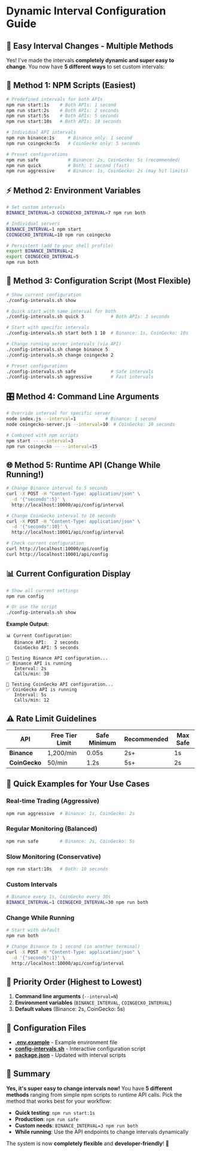 # Dynamic Interval Configuration Guide

## 🎯 **Easy Interval Changes - Multiple Methods**

Yes! I've made the intervals **completely dynamic and super easy to change**. You now have **5 different ways** to set custom intervals:

## 🚀 **Method 1: NPM Scripts (Easiest)**

```bash
# Predefined intervals for both APIs
npm run start:1s    # Both APIs: 1 second
npm run start:2s    # Both APIs: 2 seconds
npm run start:5s    # Both APIs: 5 seconds
npm run start:10s   # Both APIs: 10 seconds

# Individual API intervals
npm run binance:1s     # Binance only: 1 second
npm run coingecko:5s   # CoinGecko only: 5 seconds

# Preset configurations
npm run safe           # Binance: 2s, CoinGecko: 5s (recommended)
npm run quick          # Both: 1 second (fast)
npm run aggressive     # Binance: 1s, CoinGecko: 2s (may hit limits)
```

## ⚡ **Method 2: Environment Variables**

```bash
# Set custom intervals
BINANCE_INTERVAL=3 COINGECKO_INTERVAL=7 npm run both

# Individual servers
BINANCE_INTERVAL=1 npm start
COINGECKO_INTERVAL=10 npm run coingecko

# Persistent (add to your shell profile)
export BINANCE_INTERVAL=2
export COINGECKO_INTERVAL=5
npm run both
```

## 🔧 **Method 3: Configuration Script (Most Flexible)**

```bash
# Show current configuration
./config-intervals.sh show

# Quick start with same interval for both
./config-intervals.sh quick 3          # Both APIs: 3 seconds

# Start with specific intervals
./config-intervals.sh start both 1 10  # Binance: 1s, CoinGecko: 10s

# Change running server intervals (via API)
./config-intervals.sh change binance 5
./config-intervals.sh change coingecko 2

# Preset configurations
./config-intervals.sh safe             # Safe intervals
./config-intervals.sh aggressive       # Fast intervals
```

## 🎛️ **Method 4: Command Line Arguments**

```bash
# Override interval for specific server
node index.js --interval=1           # Binance: 1 second
node coingecko-server.js --interval=10  # CoinGecko: 10 seconds

# Combined with npm scripts
npm start -- --interval=3
npm run coingecko -- --interval=15
```

## 🌐 **Method 5: Runtime API (Change While Running!)**

```bash
# Change Binance interval to 5 seconds
curl -X POST -H "Content-Type: application/json" \
  -d '{"seconds":5}' \
  http://localhost:10000/api/config/interval

# Change CoinGecko interval to 10 seconds
curl -X POST -H "Content-Type: application/json" \
  -d '{"seconds":10}' \
  http://localhost:10001/api/config/interval

# Check current configuration
curl http://localhost:10000/api/config
curl http://localhost:10001/api/config
```

## 📊 **Current Configuration Display**

```bash
# Show all current settings
npm run config

# Or use the script
./config-intervals.sh show
```

**Example Output:**

```
📊 Current Configuration:
   Binance API:   2 seconds
   CoinGecko API: 5 seconds

🧪 Testing Binance API configuration...
✅ Binance API is running
   Interval: 2s
   Calls/min: 30

🧪 Testing CoinGecko API configuration...
✅ CoinGecko API is running
   Interval: 5s
   Calls/min: 12
```

## ⚠️ **Rate Limit Guidelines**

| API           | Free Tier Limit | Safe Minimum | Recommended | Max Safe |
| ------------- | --------------- | ------------ | ----------- | -------- |
| **Binance**   | 1,200/min       | 0.05s        | 2s+         | 1s       |
| **CoinGecko** | 50/min          | 1.2s         | 5s+         | 2s       |

## 🎯 **Quick Examples for Your Use Cases**

### **Real-time Trading (Aggressive)**

```bash
npm run aggressive  # Binance: 1s, CoinGecko: 2s
```

### **Regular Monitoring (Balanced)**

```bash
npm run safe        # Binance: 2s, CoinGecko: 5s
```

### **Slow Monitoring (Conservative)**

```bash
npm run start:10s   # Both: 10 seconds
```

### **Custom Intervals**

```bash
# Binance every 1s, CoinGecko every 30s
BINANCE_INTERVAL=1 COINGECKO_INTERVAL=30 npm run both
```

### **Change While Running**

```bash
# Start with default
npm run both

# Change Binance to 1 second (in another terminal)
curl -X POST -H "Content-Type: application/json" \
  -d '{"seconds":1}' \
  http://localhost:10000/api/config/interval
```

## 🔄 **Priority Order (Highest to Lowest)**

1. **Command line arguments** (`--interval=N`)
2. **Environment variables** (`BINANCE_INTERVAL`, `COINGECKO_INTERVAL`)
3. **Default values** (Binance: 2s, CoinGecko: 5s)

## 📁 **Configuration Files**

- **[.env.example](file:///Users/aungmyatmoe/AMM/Work/Projects/Binance-Alert/.env.example)** - Example environment file
- **[config-intervals.sh](file:///Users/aungmyatmoe/AMM/Work/Projects/Binance-Alert/config-intervals.sh)** - Interactive configuration script
- **[package.json](file:///Users/aungmyatmoe/AMM/Work/Projects/Binance-Alert/package.json)** - Updated with interval scripts

## 🎉 **Summary**

**Yes, it's super easy to change intervals now!** You have **5 different methods** ranging from simple npm scripts to runtime API calls. Pick the method that works best for your workflow:

- **Quick testing**: `npm run start:1s`
- **Production**: `npm run safe`
- **Custom needs**: `BINANCE_INTERVAL=3 npm run both`
- **While running**: Use the API endpoints to change intervals dynamically

The system is now **completely flexible** and **developer-friendly**! 🚀
